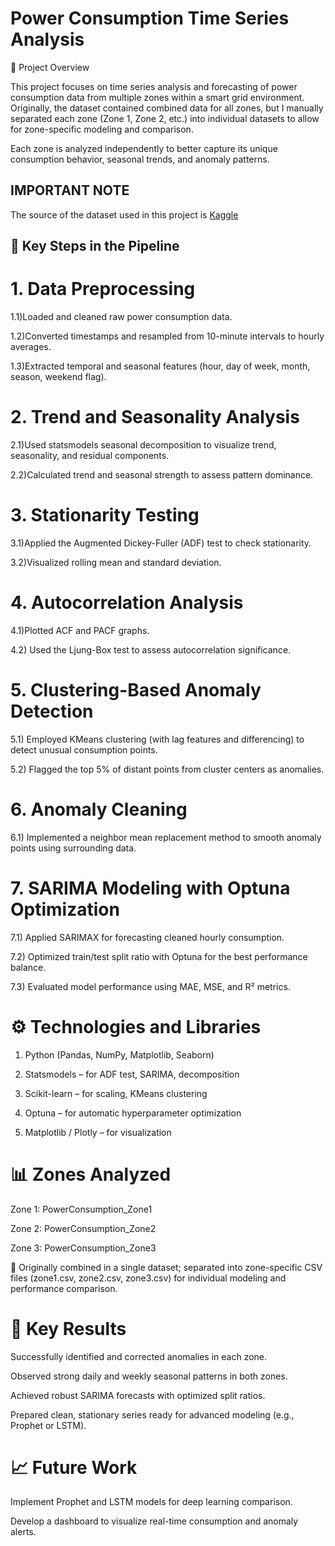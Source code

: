 # Power Consumption Time Series Analysis
📘 Project Overview

This project focuses on time series analysis and forecasting of power consumption data from multiple zones within a smart grid environment.
Originally, the dataset contained combined data for all zones, but I manually separated each zone (Zone 1, Zone 2, etc.) into individual datasets to allow for zone-specific modeling and comparison.

Each zone is analyzed independently to better capture its unique consumption behavior, seasonal trends, and anomaly patterns.

## IMPORTANT NOTE
The source of the dataset used in this project is [Kaggle](https://www.kaggle.com/datasets/fedesoriano/electric-power-consumption)


## 🧩 Key Steps in the Pipeline

# 1. Data Preprocessing

1.1)Loaded and cleaned raw power consumption data.

1.2)Converted timestamps and resampled from 10-minute intervals to hourly averages.

1.3)Extracted temporal and seasonal features (hour, day of week, month, season, weekend flag).

# 2. Trend and Seasonality Analysis

2.1)Used statsmodels seasonal decomposition to visualize trend, seasonality, and residual components.

2.2)Calculated trend and seasonal strength to assess pattern dominance.

# 3. Stationarity Testing

3.1)Applied the Augmented Dickey-Fuller (ADF) test to check stationarity.

3.2)Visualized rolling mean and standard deviation.

# 4. Autocorrelation Analysis

4.1)Plotted ACF and PACF graphs.

4.2) Used the Ljung-Box test to assess autocorrelation significance.

# 5. Clustering-Based Anomaly Detection

5.1) Employed KMeans clustering (with lag features and differencing) to detect unusual consumption points.

5.2) Flagged the top 5% of distant points from cluster centers as anomalies.

# 6. Anomaly Cleaning

6.1) Implemented a neighbor mean replacement method to smooth anomaly points using surrounding data.

# 7. SARIMA Modeling with Optuna Optimization

7.1) Applied SARIMAX for forecasting cleaned hourly consumption.

7.2) Optimized train/test split ratio with Optuna for the best performance balance.

7.3) Evaluated model performance using MAE, MSE, and R² metrics.

# ⚙️ Technologies and Libraries

1) Python (Pandas, NumPy, Matplotlib, Seaborn)

2) Statsmodels – for ADF test, SARIMA, decomposition

3) Scikit-learn – for scaling, KMeans clustering

4) Optuna – for automatic hyperparameter optimization

5) Matplotlib / Plotly – for visualization

# 📊 Zones Analyzed

Zone 1: PowerConsumption_Zone1

Zone 2: PowerConsumption_Zone2

Zone 3: PowerConsumption_Zone3

🧩 Originally combined in a single dataset; separated into zone-specific CSV files (zone1.csv, zone2.csv, zone3.csv) for individual modeling and performance comparison.

# 🚀 Key Results

 Successfully identified and corrected anomalies in each zone.

 Observed strong daily and weekly seasonal patterns in both zones.

 Achieved robust SARIMA forecasts with optimized split ratios.

 Prepared clean, stationary series ready for advanced modeling (e.g., Prophet or LSTM).

# 📈 Future Work

 Implement Prophet and LSTM models for deep learning comparison.

 Develop a dashboard to visualize real-time consumption and anomaly alerts.
